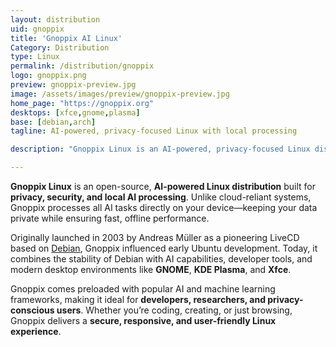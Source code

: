 ```yaml
---
layout: distribution
uid: gnoppix
title: 'Gnoppix AI Linux'
Category: Distribution
type: Linux
permalink: /distribution/gnoppix
logo: gnoppix.png
preview: gnoppix-preview.jpg
image: /assets/images/preview/gnoppix-preview.jpg
home_page: "https://gnoppix.org"
desktops: [xfce,gnome,plasma]
base: [debian,arch]
tagline: AI-powered, privacy-focused Linux with local processing

description: "Gnoppix Linux is an AI-powered, privacy-focused Linux distribution that keeps all processing local for security and performance."

---
```


**Gnoppix Linux** is an open-source, **AI-powered Linux distribution** built for **privacy, security, and local AI processing**. Unlike cloud-reliant systems, Gnoppix processes all AI tasks directly on your device—keeping your data private while ensuring fast, offline performance.

Originally launched in 2003 by Andreas Müller as a pioneering LiveCD based on [Debian](/distribution/debian), Gnoppix influenced early Ubuntu development. Today, it combines the stability of Debian with AI capabilities, developer tools, and modern desktop environments like **GNOME**, **KDE Plasma**, and **Xfce**.

Gnoppix comes preloaded with popular AI and machine learning frameworks, making it ideal for **developers, researchers, and privacy-conscious users**. Whether you’re coding, creating, or just browsing, Gnoppix delivers a **secure, responsive, and user-friendly Linux experience**.
